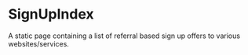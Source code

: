 # SignUpIndex
A static page containing a list of referral based sign up offers to various websites/services.
